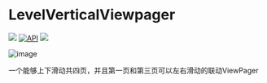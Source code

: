 # LevelVerticalViewpager
[![](https://jitpack.io/v/sunthreeday/LevelVerticalViewpager.svg)](https://jitpack.io/#sunthreeday/LevelVerticalViewpager)
[![API](https://img.shields.io/badge/API-17%2B-brightgreen.svg?style=flat)](https://android-arsenal.com/api?level=17)
[![](https://img.shields.io/badge/Author-Sence-orange.svg)](https://github.com/sunthreeday/LevelVerticalViewpager)


![image](https://github.com/sunthreeday/LVViewpager/blob/master/screen.gif)


一个能够上下滑动共四页，并且第一页和第三页可以左右滑动的联动ViewPager
